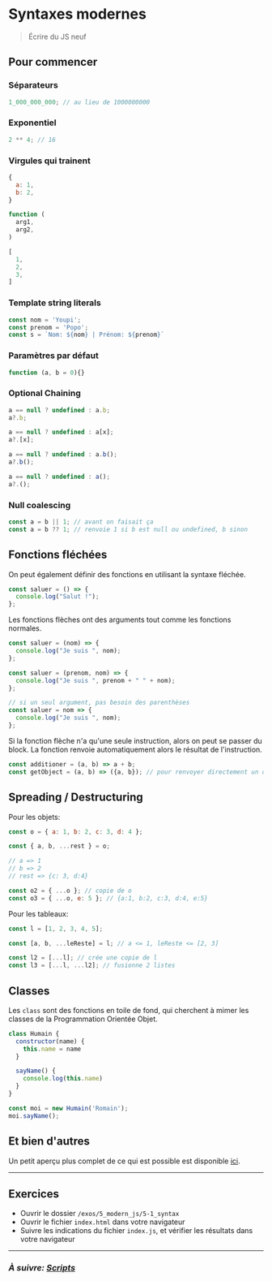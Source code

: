 # Syntaxes modernes

> Écrire du JS neuf

## Pour commencer

### Séparateurs

```js
1_000_000_000; // au lieu de 1000000000
```

### Exponentiel

```js
2 ** 4; // 16
```

### Virgules qui trainent

```js
{
  a: 1,
  b: 2,
}

function (
  arg1,
  arg2,
)

[
  1,
  2,
  3,
]
```

### Template string literals

```js
const nom = 'Youpi';
const prenom = 'Popo';
const s = `Nom: ${nom} | Prénom: ${prenom}`
```
### Paramètres par défaut

```js
function (a, b = 0){}
```

### Optional Chaining

```js
a == null ? undefined : a.b;
a?.b;

a == null ? undefined : a[x];
a?.[x];

a == null ? undefined : a.b();
a?.b();

a == null ? undefined : a();
a?.();
```

### Null coalescing

```js
const a = b || 1; // avant on faisait ça
const a = b ?? 1; // renvoie 1 si b est null ou undefined, b sinon
```

## Fonctions fléchées

On peut également définir des fonctions en utilisant la syntaxe
fléchée.

```js
const saluer = () => {
  console.log("Salut !");
};
```

Les fonctions flèches ont des arguments tout comme les fonctions normales.

```js
const saluer = (nom) => {
  console.log("Je suis ", nom);
};

const saluer = (prenom, nom) => {
  console.log("Je suis ", prenom + " " + nom);
};

// si un seul argument, pas besoin des parenthèses
const saluer = nom => {
  console.log("Je suis ", nom);
};
```

Si la fonction flèche n'a qu'une seule instruction, alors on peut se passer du block. La fonction renvoie automatiquement alors le résultat de l'instruction.

```js
const additioner = (a, b) => a + b;
const getObject = (a, b) => ({a, b}); // pour renvoyer directement un objet
```


## Spreading / Destructuring

Pour les objets:

```js
const o = { a: 1, b: 2, c: 3, d: 4 };

const { a, b, ...rest } = o;

// a => 1
// b => 2
// rest => {c: 3, d:4}

const o2 = { ...o }; // copie de o
const o3 = { ...o, e: 5 }; // {a:1, b:2, c:3, d:4, e:5}
```

Pour les tableaux:

```js
const l = [1, 2, 3, 4, 5];

const [a, b, ...leReste] = l; // a <= 1, leReste <= [2, 3]

const l2 = [...l]; // crée une copie de l
const l3 = [...l, ...l2]; // fusionne 2 listes
```

## Classes

Les `class` sont des fonctions en toile de fond, qui cherchent à mimer les classes de la Programmation Orientée Objet.

```js
class Humain {
  constructor(name) {
    this.name = name
  }

  sayName() {
    console.log(this.name)
  }
}

const moi = new Humain('Romain');
moi.sayName();
```

## Et bien d'autres

Un petit aperçu plus complet de ce qui est possible est disponible [ici](./5-X_es6%2B.md).

---

## Exercices

- Ouvrir le dossier `/exos/5_modern_js/5-1_syntax`
- Ouvrir le fichier `index.html` dans votre navigateur
- Suivre les indications du fichier `index.js`, et vérifier les résultats dans votre navigateur

---

### _À suivre: [Scripts](./5-2_scripts.md)_
